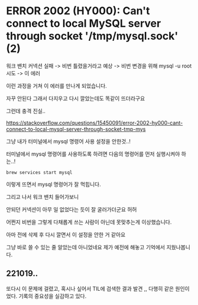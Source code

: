 # ERROR 2002 (HY000): Can't connect to local MySQL server through socket '/tmp/mysql.sock' (2)

워크 밴치 커넥션 실패 -> 비번 틀렸을거라고 예상 -> 비번 변경을 위해 mysql -u root 시도 -> 이 에러

이런 과정을 거쳐 이 에러를 만나게 되었습니다.



자꾸 안된다 그래서 다지우고 다시 깔았는데도 똑같이 뜨더라구요



그런데 충격 진실..

https://stackoverflow.com/questions/15450091/error-2002-hy000-cant-connect-to-local-mysql-server-through-socket-tmp-mys

그냥 내가 터미널에서 mysql 명령어 사용 설정을 안한것..!

터미널에서 mysql 명령어를 사용하도록 하려면 다음의 명령어를 먼저 실행시켜야 하는..!

~~~
brew services start mysql
~~~

이렇게 뜨면서 mysql 명령어가 잘 먹힙니다.



그리고 나서 워크 밴치 들어가보니

안되던 커넥션이 아무 일 없었다는 듯이 잘 굴러가더군요 허허

어쩐지 비번을 그렇게 다채롭게 쓰는 사람이 아닌데 못맞추는게 이상했습니다.



아마 전에 삭제 후 다시 깔면서 이 설정을 안한 거 같아요

그냥 바로 쓸 수 있는 줄 알았는데 아니었네요 제가 예전에 해놓고 기억에서 지웠나봅니다.

## 221019..
또다시 이 문제에 걸렸고, 혹시나 싶어서 TIL에 검색한 결과 발견 ,, 다행히 같은 원인이었다.
기록의 중요성을 실감하고 있다.